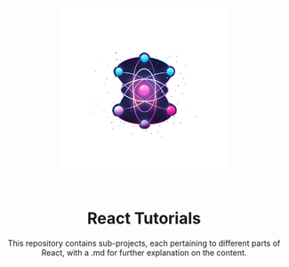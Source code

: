 <!DOCTYPE html>
<html>
<head>
</head>
<body>
<div >
  <p align="center" style="padding: 20px;">
  <img src="react-essentials/src/assets/react-core-concepts.png" alt="React Core Concepts" style="max-width: 100%; height: auto; width: 300px; height: 300px;">
</p>
<h1 align="center">React Tutorials</h1>
<p align="center">This repository contains sub-projects, each pertaining to different parts of React, with a .md for further explanation on the content.</p>
</div>
</body>
</html>
